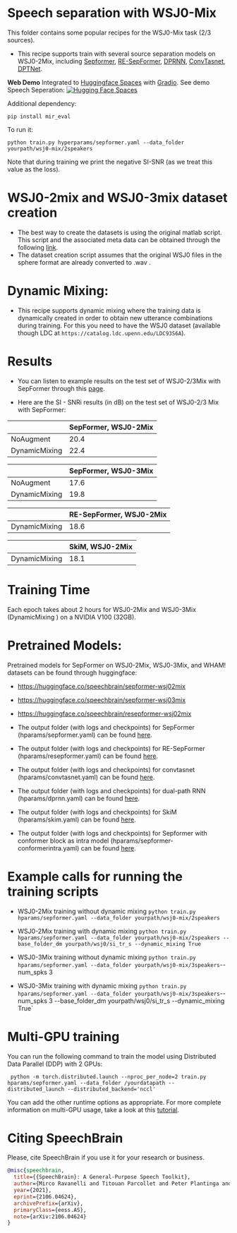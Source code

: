 # Speech separation with WSJ0-Mix
This folder contains some popular recipes for the WSJ0-Mix task (2/3 sources).

* This recipe supports train with several source separation models on WSJ0-2Mix, including [Sepformer](https://arxiv.org/abs/2010.13154), [RE-SepFormer](https://arxiv.org/abs/2206.09507), [DPRNN](https://arxiv.org/abs/1910.06379), [ConvTasnet](https://arxiv.org/abs/1809.07454), [DPTNet](https://arxiv.org/abs/2007.13975).

**Web Demo** Integrated to [Huggingface Spaces](https://huggingface.co/spaces) with [Gradio](https://github.com/gradio-app/gradio). See demo Speech Seperation: [![Hugging Face Spaces](https://img.shields.io/badge/%F0%9F%A4%97%20Hugging%20Face-Spaces-blue)](https://huggingface.co/spaces/akhaliq/speechbrain-speech-seperation)

Additional dependency:
```
pip install mir_eval
```

To run it:

```
python train.py hyperparams/sepformer.yaml --data_folder yourpath/wsj0-mix/2speakers
```
Note that during training we print the negative SI-SNR (as we treat this value as the loss).


# WSJ0-2mix and WSJ0-3mix dataset creation
* The best way to create the datasets is using the original matlab script. This script and the associated meta data can be obtained through the following [link](https://www.dropbox.com/s/gg524noqvfm1t7e/create_mixtures_wsj023mix.zip?dl=1).
* The dataset creation script assumes that the original WSJ0 files in the sphere format are already converted to .wav .


# Dynamic Mixing:

* This recipe supports dynamic mixing where the training data is dynamically created in order to obtain new utterance combinations during training. For this you need to have the WSJ0 dataset (available though LDC at `https://catalog.ldc.upenn.edu/LDC93S6A`).


# Results

* You can listen to example results on the test set of WSJ0-2/3Mix with SepFormer through this [page](https://sourceseparationresearch.com/static/sepformer_example_results/sepformer_results.html).

* Here are the SI - SNRi results (in dB) on the test set of WSJ0-2/3 Mix with SepFormer:

| | SepFormer, WSJ0-2Mix |
|--- | --- |
|NoAugment | 20.4 |
|DynamicMixing | 22.4 |

| | SepFormer, WSJ0-3Mix |
|--- | --- |
|NoAugment | 17.6 |
|DynamicMixing | 19.8 |

| | RE-SepFormer, WSJ0-2Mix |
| --- | --- |
|DynamicMixing | 18.6 |

| | SkiM, WSJ0-2Mix |
| --- | --- |
|DynamicMixing | 18.1 |


# Training Time
Each epoch takes about 2 hours for WSJ0-2Mix and WSJ0-3Mix (DynamicMixing ) on a NVIDIA V100 (32GB).

# Pretrained Models:
Pretrained models for SepFormer on WSJ0-2Mix, WSJ0-3Mix, and WHAM! datasets can be found through huggingface:
* https://huggingface.co/speechbrain/sepformer-wsj02mix
* https://huggingface.co/speechbrain/sepformer-wsj03mix
* https://huggingface.co/speechbrain/resepformer-wsj02mix

* The output folder (with logs and checkpoints) for SepFormer (hparams/sepformer.yaml) can be found [here](https://www.dropbox.com/sh/9klsqadkhin6fw1/AADEqGdT98rcqxVgFlfki7Gva?dl=0).
* The output folder (with logs and checkpoints) for RE-SepFormer (hparams/resepformer.yaml) can be found [here](https://www.dropbox.com/sh/obnu87zhubn1iia/AAAbn_jzqzIfeqaE9YQ7ujyQa?dl=0).
* The output folder (with logs and checkpoints) for convtasnet (hparams/convtasnet.yaml) can be found [here](https://www.dropbox.com/sh/hdpxj47signsay7/AABbDjGoyQesnFxjg0APxl7qa?dl=0).
* The output folder (with logs and checkpoints) for dual-path RNN (hparams/dprnn.yaml) can be found [here](https://www.dropbox.com/sh/o8fohu5s07h4bnw/AADPNyR1E3Q4aRobg3FtXTwVa?dl=0).
* The output folder (with logs and checkpoints) for SkiM (hparams/skim.yaml) can be found [here](https://www.dropbox.com/sh/zy0l5rc8abxdfp3/AAA2ngB74fugqpWXmjZo5v3wa?dl=0).
* The output folder (with logs and checkpoints) for Sepformer with conformer block as intra model (hparams/sepformer-conformerintra.yaml) can be found [here](https://www.dropbox.com/sh/w27rbdfnrtntrc9/AABCMFFvnxxYkKTInYXtsow3a?dl=0).




# Example calls for running the training scripts


* WSJ0-2Mix training without dynamic mixing `python train.py hparams/sepformer.yaml --data_folder yourpath/wsj0-mix/2speakers`

* WSJ0-2Mix training with dynamic mixing `python train.py hparams/sepformer.yaml --data_folder yourpath/wsj0-mix/2speakers --base_folder_dm yourpath/wsj0/si_tr_s --dynamic_mixing True`

* WSJ0-3Mix training without dynamic mixing `python train.py hparams/sepformer.yaml --data_folder yourpath/wsj0-mix/3speakers`--num_spks 3

* WSJ0-3Mix training with dynamic mixing `python train.py hparams/sepformer.yaml --data_folder yourpath/wsj0-mix/3speakers`--num_spks 3 --base_folder_dm yourpath/wsj0/si_tr_s --dynamic_mixing True`


# Multi-GPU training

You can run the following command to train the model using Distributed Data Parallel (DDP) with 2 GPUs:

```
 python -m torch.distributed.launch --nproc_per_node=2 train.py hparams/sepformer.yaml --data_folder /yourdatapath --distributed_launch --distributed_backend='nccl'
```
You can add the other runtime options as appropriate. For more complete information on multi-GPU usage, take a look at this [tutorial](https://colab.research.google.com/drive/13pBUacPiotw1IvyffvGZ-HrtBr9T6l15).




# **Citing SpeechBrain**
Please, cite SpeechBrain if you use it for your research or business.

```bibtex
@misc{speechbrain,
  title={{SpeechBrain}: A General-Purpose Speech Toolkit},
  author={Mirco Ravanelli and Titouan Parcollet and Peter Plantinga and Aku Rouhe and Samuele Cornell and Loren Lugosch and Cem Subakan and Nauman Dawalatabad and Abdelwahab Heba and Jianyuan Zhong and Ju-Chieh Chou and Sung-Lin Yeh and Szu-Wei Fu and Chien-Feng Liao and Elena Rastorgueva and François Grondin and William Aris and Hwidong Na and Yan Gao and Renato De Mori and Yoshua Bengio},
  year={2021},
  eprint={2106.04624},
  archivePrefix={arXiv},
  primaryClass={eess.AS},
  note={arXiv:2106.04624}
}
```

